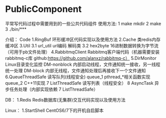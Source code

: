# PublicComponent
平常写代码过程中需要用到的一些公共代码组件
使用方法:
1 make mkdir
2 make
3 ./bin/***


介绍：
Code
1.RingBuf           环形缓冲区代码实现以及使用方法
2.Cache             类redis内存缓冲区
3.Util
    3.1 url_util    url编码 解码类
    3.2 hex2byte    16进制数据转换为字节流（可用于pb文件处理）
4.RabbitmqClient    Rabbitmq客户端代码（机器需要安装rabbitmq-c库 github:https://github.com/alanxz/rabbitmq-c）
5.DirMonitor        Linux目录变化监控
	DM-nonblock		内部启动线程，文件通知统一接收，另一线程统一处理
	DM-block		内部无线程，文件通知处理后再接收下一个文件通知
6.QueueThreadSafe	读写队列(线程安全)
	queue_1			pthread_*相关函数实现
	queue_2			C++11实现
7 ListThreadSafe 	读写列表（线程安全）
8 AsyncTask			异步任务处理（内部实现依赖 7 ListThreadSafe）


DB：
1.Redis             Redis数据库(无集群)交互代码实现以及使用方法


Linux：
1.StartShell        CentOS6/7下的开机自启脚本


